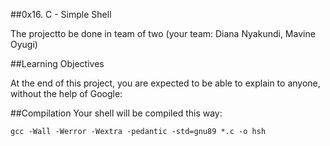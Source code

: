 ##0x16. C - Simple Shell

The projectto be done in team of two  (your team: Diana Nyakundi, Mavine Oyugi)

##Learning Objectives

At the end of this project, you are expected to be able to explain to anyone, without the help of Google:

##Compilation
Your shell will be compiled this way:

`gcc -Wall -Werror -Wextra -pedantic -std=gnu89 *.c -o hsh`
